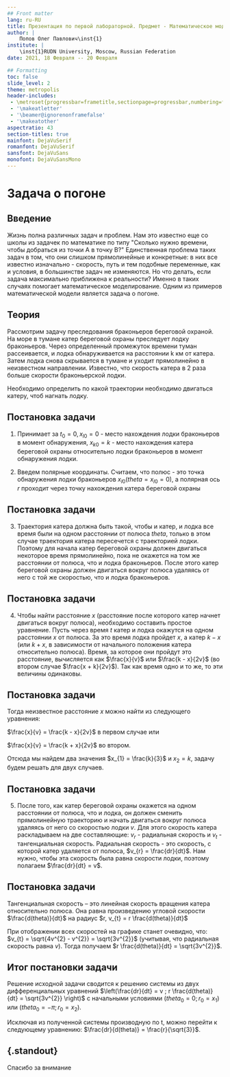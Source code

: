 ```yaml
---
## Front matter
lang: ru-RU
title: Презентация по первой лабораторной. Предмет - Математическое моделирование.
author: |
	Попов Олег Павлович\inst{1}
institute: |
	\inst{1}RUDN University, Moscow, Russian Federation
date: 2021, 18 Февраля -- 20 Февраля

## Formatting
toc: false
slide_level: 2
theme: metropolis
header-includes:
 - \metroset{progressbar=frametitle,sectionpage=progressbar,numbering=fraction}
 - '\makeatletter'
 - '\beamer@ignorenonframefalse'
 - '\makeatother'
aspectratio: 43
section-titles: true
mainfont: DejaVuSerif
romanfont: DejaVuSerif
sansfont: DejaVuSans
monofont: DejaVuSansMono
---
```


# Задача о погоне

## Введение

Жизнь полна различных задач и проблем. Нам это известно еще со школы
из задачек по математике по типу "Сколько нужно времени, чтобы добраться
из точки А в точку В?" Единственная проблема таких задач в том, что они
слишком прямолинейные и конкретные: в них все известно изначально - скорость,
путь и тем подобные переменные, как и условия, в большинстве задач не
изменяются. Но что делать, если задача максимально приближена к реальности?
Именно в таких случаях помогает математическое моделирование. Одним из
примеров математической модели является задача о погоне.

## Теория

Рассмотрим задачу преследования браконьеров береговой
охраной. На море в тумане катер береговой охраны преследует лодку браконьеров.
Через определенный промежуток времени туман рассеивается, и лодка
обнаруживается на расстоянии k км от катера. Затем лодка снова скрывается в
тумане и уходит прямолинейно в неизвестном направлении. Известно, что скорость
катера в 2 раза больше скорости браконьерской лодки.

Необходимо определить по какой траектории необходимо двигаться катеру,
чтоб нагнать лодку.

## Постановка задачи

1. Принимает за $t_{0} = 0, x_{l0} = 0$ - место нахождения лодки браконьеров в
момент обнаружения, $x_{k0} = k$ - место нахождения катера береговой охраны
относительно лодки браконьеров в момент обнаружения лодки.

2. Введем полярные координаты. Считаем, что полюс - это точка обнаружения
лодки браконьеров $x_{l0}  (theta =  x_{l0}  = 0)$, а полярная ось $r$ проходит
через точку нахождения катера береговой охраны

## Постановка задачи

3. Траектория катера должна быть такой, чтобы и катер, и лодка все время
были на одном расстоянии от полюса $theta$, только в этом случае траектория
катера пересечется с траекторией лодки. Поэтому для начала катер береговой
охраны должен двигаться некоторое время прямолинейно, пока не окажется на
том же расстоянии от полюса, что и лодка браконьеров. После этого катер
береговой охраны должен двигаться вокруг полюса удаляясь от него с той же
скоростью, что и лодка браконьеров.

## Постановка задачи

4. Чтобы найти расстояние $x$ (расстояние после которого катер начнет
двигаться вокруг полюса), необходимо составить простое уравнение. Пусть
через время $t$ катер и лодка окажутся на одном расстоянии $x$ от полюса. За
это время лодка пройдет $x$, а катер $k - x$ (или $k + x$, в зависимости от
начального положения катера относительно полюса). Время, за которое они
пройдут это расстояние, вычисляется как $\frac{x}{v}$ или
$\frac{k - x}{2v}$ (во втором случае $\frac{x + k}{2v}$). Так как время
одно и то же, то эти величины одинаковы.

## Постановка задачи

Тогда неизвестное расстояние $x$ можно найти из следующего уравнения:

$\frac{x}{v} = \frac{k - x}{2v}$ в первом случае или

$\frac{x}{v} = \frac{k + x}{2v}$ во втором.

Отсюда мы найдем два значения $x_{1} = \frac{k}{3}$ и $x_{2} = k$,
задачу будем решать для двух случаев.

## Постановка задачи

5. После того, как катер береговой охраны окажется на одном расстоянии от
полюса, что и лодка, он должен сменить прямолинейную траекторию и
начать двигаться вокруг полюса удаляясь от него со скоростью лодки $v$.
Для этого скорость катера раскладываем на две составляющие: $v_{r}$ -
радиальная скорость и $v_{t}$ - тангенциальная скорость. Радиальная
скорость - это скорость, с которой катер удаляется от полюса,
$v_{r} = \frac{dr}{dt}$. Нам нужно, чтобы эта скорость была равна скорости
лодки, поэтому полагаем $\frac{dr}{dt} = v$.

## Постановка задачи

Тангенциальная скорость – это линейная скорость вращения катера
относительно полюса. Она равна произведению угловой скорости
$\frac{d(theta)}{dt}$ на радиус $r, v_{t} = r \frac{d(theta)}{dt}$

При отображении всех скоростей на графике станет очевидно, что:
$v_{t} = \sqrt{4v^{2} - v^{2}} = \sqrt{3v^{2}}$ (учитывая, что радиальная
скорость равна $v$). Тогда получаем $r \frac{d(theta)}{dt} = \sqrt{3v^{2}}$.

## Итог постановки задачи

Решение исходной задачи сводится к решению системы из двух
дифференциальных уравнений $\left(\frac{dr}{dt} = v ; r \frac{d(theta)}{dt} = \sqrt{3v^{2}} \right)$
с начальными условиями $\left(theta_{0} = 0 ; r_{0} = x_{1} \right)$ или
$\left(theta_{0} = -\pi ; r_{0} = x_{2} \right)$.

Исключая из полученной системы производную по t, можно перейти к
следующему уравнению: $\frac{dr}{d(theta)} = \frac{r}{\sqrt{3}}$.

## {.standout}

Спасибо за внимание
